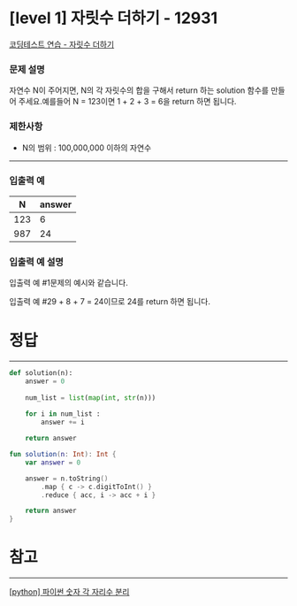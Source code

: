 # [level 1] 자릿수 더하기 - 12931
[코딩테스트 연습 - 자릿수 더하기](https://school.programmers.co.kr/learn/courses/30/lessons/12931?language=python3)

### **문제 설명**

자연수 N이 주어지면, N의 각 자릿수의 합을 구해서 return 하는 solution 함수를 만들어 주세요.예를들어 N = 123이면 1 + 2 + 3 = 6을 return 하면 됩니다.

### 제한사항

- N의 범위 : 100,000,000 이하의 자연수

---

### 입출력 예

| N | answer |
| --- | --- |
| 123 | 6 |
| 987 | 24 |

### 입출력 예 설명

입출력 예 #1문제의 예시와 같습니다.

입출력 예 #29 + 8 + 7 = 24이므로 24를 return 하면 됩니다.

# 정답

---

```python
def solution(n):
    answer = 0
    
    num_list = list(map(int, str(n)))
    
    for i in num_list :
        answer += i

    return answer
```

```kotlin
fun solution(n: Int): Int {
    var answer = 0

    answer = n.toString()
        .map { c -> c.digitToInt() }
        .reduce { acc, i -> acc + i }

    return answer
}
```

# 참고

---

[[python] 파이썬 숫자 각 자리수 분리](https://clolee.tistory.com/36)